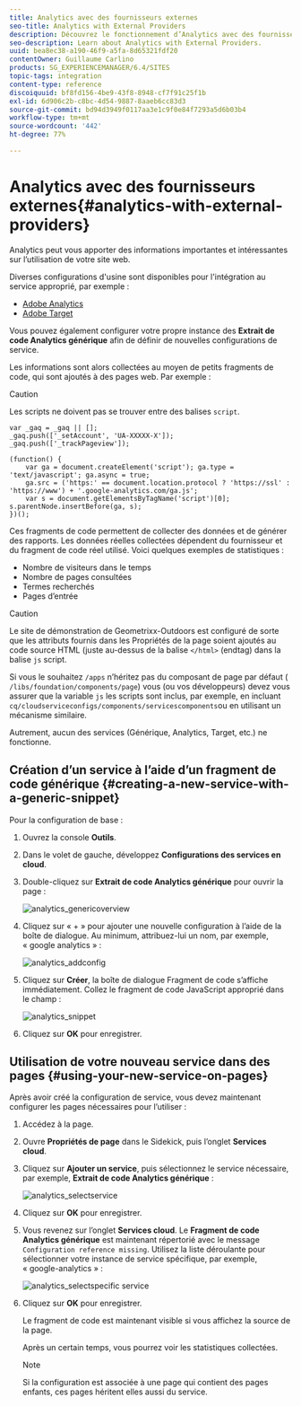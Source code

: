 ```yaml
---
title: Analytics avec des fournisseurs externes
seo-title: Analytics with External Providers
description: Découvrez le fonctionnement d’Analytics avec des fournisseurs externes.
seo-description: Learn about Analytics with External Providers.
uuid: bea8ec38-a190-46f9-a5fa-8d65321fdf20
contentOwner: Guillaume Carlino
products: SG_EXPERIENCEMANAGER/6.4/SITES
topic-tags: integration
content-type: reference
discoiquuid: bf8fd156-4be9-43f8-8948-cf7f91c25f1b
exl-id: 6d906c2b-c8bc-4d54-9887-8aaeb6cc83d3
source-git-commit: bd94d3949f0117aa3e1c9f0e84f7293a5d6b03b4
workflow-type: tm+mt
source-wordcount: '442'
ht-degree: 77%

---
```


# Analytics avec des fournisseurs externes{#analytics-with-external-providers}

Analytics peut vous apporter des informations importantes et intéressantes sur l’utilisation de votre site web.

Diverses configurations d&#39;usine sont disponibles pour l&#39;intégration au service approprié, par exemple :

* [Adobe Analytics](/help/sites-administering/adobeanalytics.md)
* [Adobe Target](/help/sites-administering/target.md)

Vous pouvez également configurer votre propre instance des **Extrait de code Analytics générique** afin de définir de nouvelles configurations de service.

Les informations sont alors collectées au moyen de petits fragments de code, qui sont ajoutés à des pages web. Par exemple :

>[!CAUTION]
>
>Les scripts ne doivent pas se trouver entre des balises `script`.

```
var _gaq = _gaq || [];
_gaq.push(['_setAccount', 'UA-XXXXX-X']);
_gaq.push(['_trackPageview']);

(function() {
    var ga = document.createElement('script'); ga.type = 'text/javascript'; ga.async = true;
    ga.src = ('https:' == document.location.protocol ? 'https://ssl' : 'https://www') + '.google-analytics.com/ga.js';
    var s = document.getElementsByTagName('script')[0]; s.parentNode.insertBefore(ga, s);
})();
```

Ces fragments de code permettent de collecter des données et de générer des rapports. Les données réelles collectées dépendent du fournisseur et du fragment de code réel utilisé. Voici quelques exemples de statistiques :

* Nombre de visiteurs dans le temps
* Nombre de pages consultées
* Termes recherchés
* Pages d’entrée

>[!CAUTION]
>
>Le site de démonstration de Geometrixx-Outdoors est configuré de sorte que les attributs fournis dans les Propriétés de la page soient ajoutés au code source HTML (juste au-dessus de la balise `</html>` (endtag) dans la balise `js` script.
>
>
>Si vous le souhaitez `/apps` n’héritez pas du composant de page par défaut ( `/libs/foundation/components/page`) vous (ou vos développeurs) devez vous assurer que la variable `js` les scripts sont inclus, par exemple, en incluant `cq/cloudserviceconfigs/components/servicescomponents`ou en utilisant un mécanisme similaire.
>
>
>Autrement, aucun des services (Générique, Analytics, Target, etc.) ne fonctionne.

## Création d’un service à l’aide d’un fragment de code générique {#creating-a-new-service-with-a-generic-snippet}

Pour la configuration de base :

1. Ouvrez la console **Outils**.

1. Dans le volet de gauche, développez **Configurations des services en cloud**.

1. Double-cliquez sur **Extrait de code Analytics générique** pour ouvrir la page :

   ![analytics_genericoverview](assets/analytics_genericoverview.png)

1. Cliquez sur « + » pour ajouter une nouvelle configuration à l’aide de la boîte de dialogue. Au minimum, attribuez-lui un nom, par exemple, « google analytics » :

   ![analytics_addconfig](assets/analytics_addconfig.png)

1. Cliquez sur **Créer**, la boîte de dialogue Fragment de code s’affiche immédiatement. Collez le fragment de code JavaScript approprié dans le champ :

   ![analytics_snippet](assets/analytics_snippet.png)

1. Cliquez sur **OK** pour enregistrer.

## Utilisation de votre nouveau service dans des pages {#using-your-new-service-on-pages}

Après avoir créé la configuration de service, vous devez maintenant configurer les pages nécessaires pour l’utiliser :

1. Accédez à la page.

1. Ouvre **Propriétés de page** dans le Sidekick, puis l’onglet **Services cloud**.

1. Cliquez sur **Ajouter un service**, puis sélectionnez le service nécessaire, par exemple, **Extrait de code Analytics générique** :

   ![analytics_selectservice](assets/analytics_selectservice.png)

1. Cliquez sur **OK** pour enregistrer.

1. Vous revenez sur l’onglet **Services cloud**. Le **Fragment de code Analytics générique** est maintenant répertorié avec le message `Configuration reference missing`. Utilisez la liste déroulante pour sélectionner votre instance de service spécifique, par exemple, « google-analytics » :

   ![analytics_selectspecific service](assets/analytics_selectspecificservice.png)

1. Cliquez sur **OK** pour enregistrer.

   Le fragment de code est maintenant visible si vous affichez la source de la page.

   Après un certain temps, vous pourrez voir les statistiques collectées.

   >[!NOTE]
   >
   >Si la configuration est associée à une page qui contient des pages enfants, ces pages héritent elles aussi du service.
